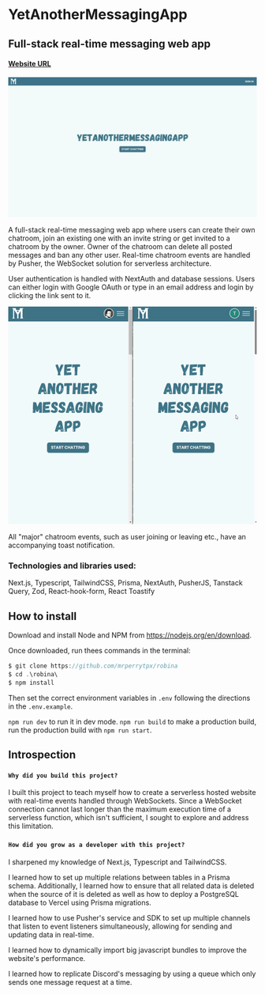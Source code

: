 # YetAnotherMessagingApp

## Full-stack real-time messaging web app

#### [Website URL](http://yetanothermessagingapp.vercel.app/)

<img src="readme/yama.png">

A full-stack real-time messaging web app where users can create their own chatroom, join an existing one with an invite string or get invited to a chatroom by the owner. Owner of the chatroom can delete all posted messages and ban any other user. Real-time chatroom events are handled by Pusher, the WebSocket solution for serverless architecture.

User authentication is handled with NextAuth and database sessions. Users can either login with Google OAuth or type in an email address and login by clicking the link sent to it.

![Using the app](readme/work.gif)

All "major" chatroom events, such as user joining or leaving etc., have an accompanying toast notification.

### Technologies and libraries used:

Next.js, Typescript, TailwindCSS, Prisma, NextAuth, PusherJS, Tanstack Query, Zod, React-hook-form, React Toastify

## How to install

Download and install Node and NPM from https://nodejs.org/en/download.

Once downloaded, run thees commands in the terminal:

```ts
$ git clone https://github.com/mrperrytpx/robina
$ cd .\robina\
$ npm install
```

Then set the correct environment variables in `.env` following the directions in the `.env.example`.

`npm run dev` to run it in dev mode.
`npm run build` to make a production build, run the production build with `npm run start`.

## Introspection

#### `Why did you build this project?`

I built this project to teach myself how to create a serverless hosted website with real-time events handled through WebSockets. Since a WebSocket connection cannot last longer than the maximum execution time of a serverless function, which isn't sufficient, I sought to explore and address this limitation.

#### `How did you grow as a developer with this project?`

I sharpened my knowledge of Next.js, Typescript and TailwindCSS.

I learned how to set up multiple relations between tables in a Prisma schema. Additionally, I learned how to ensure that all related data is deleted when the source of it is deleted as well as how to deploy a PostgreSQL database to Vercel using Prisma migrations.

I learned how to use Pusher's service and SDK to set up multiple channels that listen to event listeners simultaneously, allowing for sending and updating data in real-time.

I learned how to dynamically import big javascript bundles to improve the website's performance.

I learned how to replicate Discord's messaging by using a queue which only sends one message request at a time.
